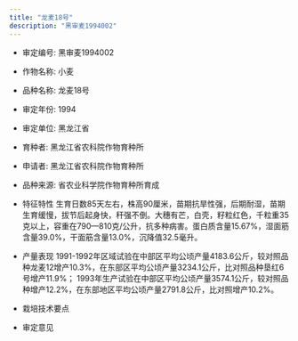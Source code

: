 ```yaml
---
title: "龙麦18号"
description: "黑审麦1994002"
---
```

* 审定编号:  黑审麦1994002

*  作物名称:  小麦

*  品种名称:  龙麦18号

*  审定年份:  1994

*  审定单位:  黑龙江省

* 育种者:  黑龙江省农科院作物育种所

*  申请者:  黑龙江省农科院作物育种所

*  品种来源:  省农业科学院作物育种所育成

*  特征特性
生育日数85天左右，株高90厘米，苗期抗旱性强，后期耐湿，苗期生育缓慢，拔节后起身快，秆强不倒。大穗有芒，白壳，籽粒红色，千粒重35克以上，容重在790—810克/公升，抗多种病害。蛋白质含量15.67%，湿面筋含量39.0%，干面筋含量13.0%，沉降值32.5毫升。

*  产量表现
1991-1992年区域试验在中部区平均公顷产量4183.6公斤，较对照品种龙麦12增产10.3%，在东部区平均公顷产量3234.1公斤，比对照品种垦红6号增产11.9%； 1993年生产试验在中部区平均公顷产量3574.1公斤，较对照品种增产12.2%，在东部地区平均公顷产量2791.8公斤，比对照增产10.2%。

*  栽培技术要点


*  审定意见

